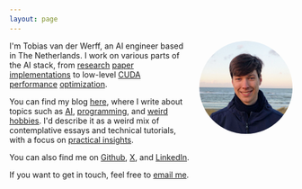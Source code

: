 ```yaml
---
layout: page
---
```


<img style="float: right; max-width: 33%; margin: 0 0 1em 2em; border-radius: 999px" src="/assets/images/tobias.png" alt="Tobias van der Werff">

I'm Tobias van der Werff, an AI engineer based in The Netherlands. I work on various parts of the AI stack, from [research](https://github.com/pytorch/ao/pull/983) [paper](https://github.com/tobiasvanderwerff/full-page-handwriting-recognition) [implementations](https://github.com/tobiasvanderwerff/MetaHTR) to low-level [CUDA](https://github.com/pytorch/ao/pull/1147) [performance](https://github.com/pytorch/ao/pull/1092) [optimization](https://github.com/pytorch/ao/pull/942).

You can find my blog [here](/blog/), where I write about topics such as [AI](https://tobiasvanderwerff.com/2024/05/15/cnn-vs-vit.html), [programming](https://tobiasvanderwerff.com/2024/08/01/lindy.html), and [weird hobbies](https://tobiasvanderwerff.com/2025/03/25/dehumidifier.html). I'd describe it as a weird mix of contemplative essays and technical tutorials, with a focus on [practical insights](/2024/06/17/useful-knowledge.html).

You can also find me on [Github](https://github.com/tobiasvanderwerff), [X](https://www.x.com/tobiasnvdw), and [LinkedIn](https://www.linkedin.com/in/tobias-van-der-werff/).

<!---
I occasionally do consulting, providing advice and implementation for real-world AI applications. Here are some areas in which I have expertise:

- Front-end LLM applications, e.g. AI agents on top of [company knowledge bases](https://www.linkedin.com/pulse/klaar-voor-de-toekomst-ai-integratie-bij-nu-swift-van-der-werff-tt8mc/?trackingId=5CJhhg%2BZSTS50ekWvhlhjg%3D%3D)
- Greenfield development of computer vision applications
- Implementing AI research papers
- Building, training, and deploying deep learning models
- Systems-level optimization of neural networks to make them run faster, e.g. using CUDA C++
--->
 
If you want to get in touch, feel free to [email me](mailto:t@tobiasvanderwerff.com).
